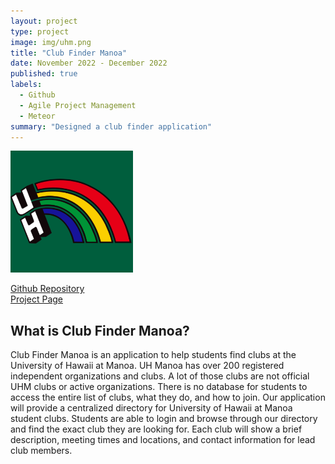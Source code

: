 ```yaml
---
layout: project
type: project
image: img/uhm.png
title: "Club Finder Manoa"
date: November 2022 - December 2022
published: true
labels:
  - Github
  - Agile Project Management
  - Meteor
summary: "Designed a club finder application"
---
```


<img class="img-fluid" src="../img/uhm.png">

<a href="https://github.com/club-finder-manoa/club-finder-manoa">Github Repository</a></br>
<a href="https://club-finder-manoa.github.io/">Project Page</a>

## What is Club Finder Manoa?

Club Finder Manoa is an application to help students find clubs at the University of Hawaii at Manoa. UH Manoa has over 200 registered independent organizations and clubs. A lot of those clubs are not official UHM clubs or active organizations. There is no database for students to access the entire list of clubs, what they do, and how to join. Our application will provide a centralized directory for University of Hawaii at Manoa student clubs. Students are able to login and browse through our directory and find the exact club they are looking for. Each club will show a brief description, meeting times and locations, and contact information for lead club members.
